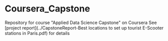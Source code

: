 # Coursera_Capstone
Repository for course "Applied Data Science Capstone" on Coursera
See [project report](../CapstoneReport-Best locations to set up tourist E-Scooter stations in Paris.pdf) for details
